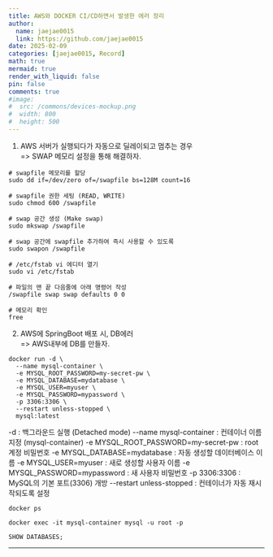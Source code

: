 ```yaml
---
title: AWS와 DOCKER CI/CD하면서 발생한 에러 정리
author:
  name: jaejae0015
  link: https://github.com/jaejae0015
date: 2025-02-09
categories: [jaejae0015, Record]
math: true
mermaid: true
render_with_liquid: false
pin: false
comments: true
#image:
#  src: /commons/devices-mockup.png
#  width: 800
#  height: 500
---
```


1) AWS 서버가 실행되다가 자동으로 딜레이되고 멈추는 경우   
=> SWAP 메모리 설정을 통해 해결하자.   

```
# swapfile 메모리를 할당
sudo dd if=/dev/zero of=/swapfile bs=128M count=16

# swapfile 권한 세팅 (READ, WRITE)
sudo chmod 600 /swapfile

# swap 공간 생성 (Make swap)
sudo mkswap /swapfile

# swap 공간에 swapfile 추가하여 즉시 사용할 수 있도록
sudo swapon /swapfile

# /etc/fstab vi 에디터 열기
sudo vi /etc/fstab

# 파일의 맨 끝 다음줄에 아래 명령어 작성
/swapfile swap swap defaults 0 0

# 메모리 확인
free

```

2) AWS에 SpringBoot 배포 시, DB에러  
=> AWS내부에 DB를 만들자. 
```
docker run -d \
  --name mysql-container \
  -e MYSQL_ROOT_PASSWORD=my-secret-pw \
  -e MYSQL_DATABASE=mydatabase \
  -e MYSQL_USER=myuser \
  -e MYSQL_PASSWORD=mypassword \
  -p 3306:3306 \
  --restart unless-stopped \
  mysql:latest

```

-d : 백그라운드 실행 (Detached mode)
--name mysql-container : 컨테이너 이름 지정 (mysql-container)
-e MYSQL_ROOT_PASSWORD=my-secret-pw : root 계정 비밀번호
-e MYSQL_DATABASE=mydatabase : 자동 생성할 데이터베이스 이름
-e MYSQL_USER=myuser : 새로 생성할 사용자 이름
-e MYSQL_PASSWORD=mypassword : 새 사용자 비밀번호
-p 3306:3306 : MySQL의 기본 포트(3306) 개방
--restart unless-stopped : 컨테이너가 자동 재시작되도록 설정


```
docker ps

docker exec -it mysql-container mysql -u root -p

SHOW DATABASES;

```

---   